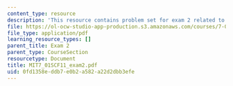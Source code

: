 ```yaml
---
content_type: resource
description: 'This resource contains problem set for exam 2 related to molecular biology. '
file: https://ol-ocw-studio-app-production.s3.amazonaws.com/courses/7-01sc-fundamentals-of-biology-fall-2011/0fd1358eddb7e0b2a582a22d2dbb3efe_MIT7_01SCF11_exam2.pdf
file_type: application/pdf
learning_resource_types: []
parent_title: Exam 2
parent_type: CourseSection
resourcetype: Document
title: MIT7_01SCF11_exam2.pdf
uid: 0fd1358e-ddb7-e0b2-a582-a22d2dbb3efe
---
```


